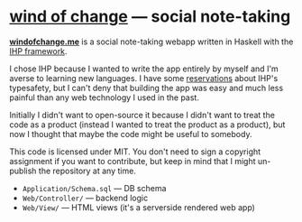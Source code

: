 # [wind of change](https://windofchange.me) — social note-taking

[**windofchange.me**](https://windofchange.me) is a social note-taking webapp written in Haskell with the [IHP framework](https://ihp.digitallyinduced.com/).

I chose IHP because I wanted to write the app entirely by myself and I'm averse to learning new languages. I have some [reservations](https://windofchange.me/ShowCard?cardId=5bde1f3a-2b30-4085-bc04-b421eb3051ce) about IHP's typesafety, but I can't deny that building the app was easy and much less painful than any web technology I used in the past.

Initially I didn't want to open-source it because I didn't want to treat the code as a product (instead I wanted to treat the product as a product), but now I thought that maybe the code might be useful to somebody.

This code is licensed under MIT. You don't need to sign a copyright assignment if you want to contribute, but keep in mind that I might un-publish the repository at any time.

- `Application/Schema.sql` — DB schema
- `Web/Controller/` — backend logic
- `Web/View/` — HTML views (it's a serverside rendered web app)
